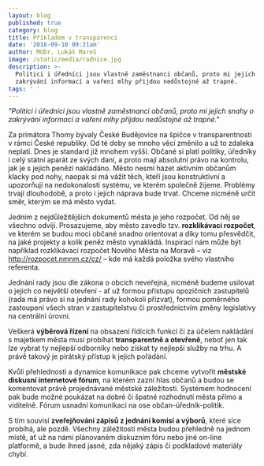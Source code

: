 ```yaml
---
layout: blog
published: true
category: blog
title: Příkladem v transparenci
date: '2018-09-10 09:21am'
author: MUDr. Lukáš Mareš
image: /static/media/radnice.jpg
description: >-
  Politici i úředníci jsou vlastně zaměstnanci občanů, proto mi jejich snahy o
  zakrývání informací a vaření mlhy přijdou nedůstojné až trapné.
tags: ' '
---
```

_"Politici i úředníci jsou vlastně zaměstnanci občanů, proto mi jejich snahy o zakrývání informací a vaření mlhy přijdou nedůstojné až trapné."_

Za primátora Thomy bývaly České Budějovice na špičce v transparentnosti v rámci České republiky. Od té doby se mnoho věcí změnilo a už to zdaleka neplatí. Dnes je standard již mnohem vyšší. Občané si platí politiky, úředníky i celý státní aparát ze svých daní, a proto mají absolutní právo na kontrolu, jak je s jejich penězi nakládáno. Město nesmí házet aktivním občanům klacky pod nohy, naopak si má vážit těch, kteří jsou konstruktivní a upozorňují na nedokonalosti systému, ve kterém společně žijeme. Problémy trvají dlouhodobě, a proto i jejich náprava bude trvat. Chceme nicméně určit směr, kterým se má město vydat.

Jedním z nejdůležitějších dokumentů města je jeho rozpočet. Od něj se všechno odvíjí. Prosazujeme, aby město zavedlo tzv. **rozklikávací rozpočet**, ve kterém se budou moci občané snadno orientovat a díky tomu přesvědčit, na jaké projekty a kolik peněz město vynakládá. Inspirací nám může být například rozklikávací rozpočet Nového Města na Moravě – viz <http://rozpocet.nmnm.cz/cz/> – kde má každá položka svého vlastního referenta.

Jednání rady jsou dle zákona o obcích neveřejná, nicméně budeme usilovat o jejich co největší otevření - ať už formou přístupu opozičních zastupitelů (rada má právo si na jednání rady kohokoli přizvat), formou poměrného zastoupení všech stran v zastupitelstvu či prostřednictvím změny legislativy na centrální úrovni.

Veškerá **výběrová řízení** na obsazení řídících funkcí či za účelem nakládání s majetkem města musí probíhat **transparentně a otevřeně**, neboť jen tak lze vybrat ty nejlepší odborníky nebo získat ty nejlepší služby na trhu. A právě takový je pirátský přístup k jejich pořádání.

Kvůli přehlednosti a dynamice komunikace pak chceme vytvořit **městské diskusní internetové fórum**, na kterém zazní hlas občanů a budou se komentovat právě projednávané městské záležitosti. Systémem hodnocení pak bude možné poukázat na dobré či špatné rozhodnutí města přímo a viditelně. Fórum usnadní komunikaci na ose občan-úředník-politik.

S tím souvisí **zveřejňování zápisů z jednání komisí a výborů**, které sice probíhá, ale pozdě. Všechny záležitosti města budou přehledně na jednom místě, ať už na námi plánovaném diskuzním fóru nebo jiné on-line platformě, a bude ihned jasné, zda nějaký zápis či podkladové materiály chybí.
